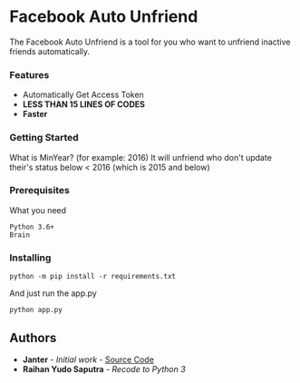# Facebook Auto Unfriend

The Facebook Auto Unfriend is a tool for you who want to unfriend inactive friends automatically.

### Features
- Automatically Get Access Token
- **LESS THAN 15 LINES OF CODES**
- **Faster**

### Getting Started
What is MinYear? (for example: 2016) It will unfriend who don't update their's status below < 2016 (which is 2015 and below)

### Prerequisites

What you need

```
Python 3.6+
Brain
```

### Installing

```
python -m pip install -r requirements.txt
```

And just run the app.py

```
python app.py
```

## Authors

* **Janter** - *Initial work* - [Source Code](https://pastebin.com/kbsCFyAs)
* **Raihan Yudo Saputra** - *Recode to Python 3*
